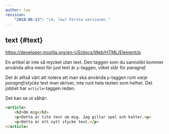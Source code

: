 ```yaml
---
author: lew
revision:
    "2018-06-13": "(A, lew) Första versionen."
...
```

text {#text}
---------------------------------------------------

<a href='https://developer.mozilla.org/en-US/docs/Web/HTML/Element/p'>https://developer.mozilla.org/en-US/docs/Web/HTML/Element/p</a>

En artikel är inte så mycket utan text. Den taggen som du sannolikt kommer använda allra mest för just text är `p`-taggen, vilket står för *paragraf*.

Det är alltså värt att notera att man ska använda `p`-taggen runt *varje paragraf/stycke* text man skriver, inte runt hela texten som helhet. Det jobbet har `article`-taggen redan.

Det kan se ut såhär:

```html
<article>
	<h2>Om mig</h2>
	<p>Detta är lite text om mig. Jag gillar spel och katter.<p>
	<p>Detta är ett nytt stycke text.</p>
</article>
```
